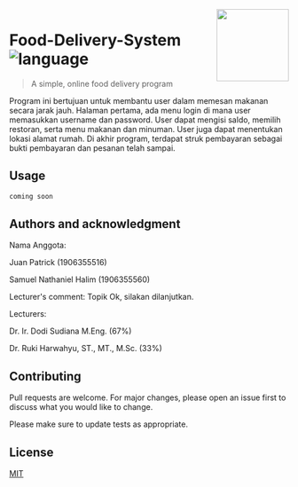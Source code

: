<img src="https://miro.medium.com/max/1000/0*RHHxKod5FoRBI8Fk.png" align="right" width="130" height="130"  s />

# Food-Delivery-System ![language](https://img.shields.io/badge/language-C-orange)
> A simple, online food delivery program 

Program ini bertujuan untuk membantu user dalam memesan makanan secara jarak jauh. Halaman pertama, ada menu login di mana user memasukkan username dan password.
User dapat mengisi saldo, memilih restoran, serta menu makanan dan minuman. User juga dapat menentukan lokasi alamat rumah.
Di akhir program, terdapat struk pembayaran sebagai bukti pembayaran dan pesanan telah sampai.


## Usage

```bash
coming soon
```

## Authors and acknowledgment

Nama Anggota:

Juan Patrick (1906355516)

Samuel Nathaniel Halim (1906355560)

Lecturer's comment:	
Topik Ok, silakan dilanjutkan.

Lecturers:

Dr. Ir. Dodi Sudiana M.Eng. (67%)

Dr. Ruki Harwahyu, ST., MT., M.Sc. (33%)

## Contributing
Pull requests are welcome. For major changes, please open an issue first to discuss what you would like to change.

Please make sure to update tests as appropriate.

## License
[MIT](https://choosealicense.com/licenses/mit/)
